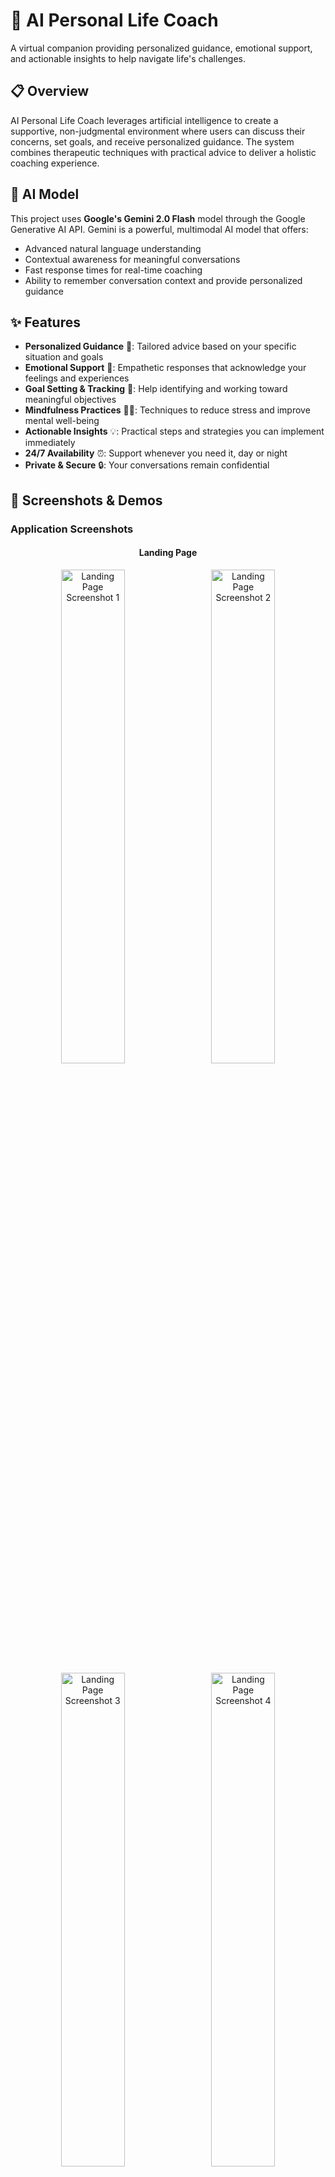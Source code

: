 # 🧠 AI Personal Life Coach

A virtual companion providing personalized guidance, emotional support, and actionable insights to help navigate life's challenges.

## 📋 Overview

AI Personal Life Coach leverages artificial intelligence to create a supportive, non-judgmental environment where users can discuss their concerns, set goals, and receive personalized guidance. The system combines therapeutic techniques with practical advice to deliver a holistic coaching experience.

## 🤖 AI Model

This project uses **Google's Gemini 2.0 Flash** model through the Google Generative AI API. Gemini is a powerful, multimodal AI model that offers:

- Advanced natural language understanding
- Contextual awareness for meaningful conversations
- Fast response times for real-time coaching
- Ability to remember conversation context and provide personalized guidance

## ✨ Features

- **Personalized Guidance** 🎯: Tailored advice based on your specific situation and goals
- **Emotional Support** 💙: Empathetic responses that acknowledge your feelings and experiences
- **Goal Setting & Tracking** 📝: Help identifying and working toward meaningful objectives
- **Mindfulness Practices** 🧘‍♂️: Techniques to reduce stress and improve mental well-being
- **Actionable Insights** 💡: Practical steps and strategies you can implement immediately
- **24/7 Availability** ⏰: Support whenever you need it, day or night
- **Private & Secure** 🔒: Your conversations remain confidential

## 📸 Screenshots & Demos

### Application Screenshots

<div align="center">
  <h4>Landing Page</h4>
  <img src="./static/assets/img/screenshots/landing-page-screenshot1.png" alt="Landing Page Screenshot 1" width="45%" style="margin-right: 10px; margin-bottom: 10px;">
  <img src="./static/assets/img/screenshots/landing-page-screenshot2.png" alt="Landing Page Screenshot 2" width="45%" style="margin-bottom: 10px;">
  <img src="./static/assets/img/screenshots/landing-page-screenshot3.png" alt="Landing Page Screenshot 3" width="45%" style="margin-right: 10px; margin-bottom: 10px;">
  <img src="./static/assets/img/screenshots/landing-page-screenshot4.png" alt="Landing Page Screenshot 4" width="45%" style="margin-bottom: 10px;">
  
  <h4>AI  Interface</h4>
  <img src="./static/assets/img/screenshots/live-working-screenshot.png" alt="Live Working Screenshot" width="90%">
</div>

### Demo Videos

<div align="center">
  <h4>Download and View Demo Videos</h4>
  <a href="https://github.com/anugrahk21/Personal_AI_Life_Coach/raw/main/static/assets/videos/landing-page-demo.mp4">
    <img src="https://img.shields.io/badge/Download-Landing%20Page%20Demo-blue?style=for-the-badge&logo=github" alt="Download Landing Page Demo">
  </a>
  &nbsp;&nbsp;
  <a href="https://github.com/anugrahk21/Personal_AI_Life_Coach/raw/main/static/assets/videos/live-working-demo.mp4">
    <img src="https://img.shields.io/badge/Download-Live%20Working%20Demo-green?style=for-the-badge&logo=github" alt="Download Live Working Demo">
  </a>
</div>

*Note: Click the buttons above to download and view the demo videos locally on your device*

## 💻 Technology Stack

- **Backend**: Python, Flask
- **Frontend**: HTML, CSS, JavaScript
- **AI**: Google Generative AI (Gemini API)
- **Deployment**: Local server (with cloud deployment options)

## 🚀 Installation

1. Clone this repository:
```
git clone https://github.com/anugrahk21/Personal_AI_Life_Coach.git
cd AI_Personal_Life_Coach
```

2. Install dependencies:
```
pip install -r requirements.txt
```

3. Set up your Gemini API key:
   - Create a `.env` file in the root directory
   - Add your API key: `GEMINI_API_KEY=your_api_key_here`
   - You can get an API key from: https://makersuite.google.com/app/apikey

4. Run the application:
```
python app.py
```

5. Open your browser and navigate to the URL displayed in your terminal:
```
http://localhost:5000
```
Note: The port may vary depending on your system configuration or if port 5000 is already in use. The application will display the correct URL when it starts.

## 🔍 Usage

1. Start a conversation by typing a message in the input field
2. Share your thoughts, challenges, or goals with the AI coach
3. Receive personalized guidance and support
4. Continue the conversation to explore topics in depth

## ⚙️ How It Works

### AI Implementation

This project transforms Google's Gemini 2.0 Flash model into a compassionate, motivational life coach through careful system design and prompt engineering.

#### Therapeutic Personality Design

The AI coach's personality has been meticulously crafted by providing specific instructions that shape how it responds:

- **Empathetic First Approach**: The system is programmed to always validate emotions before offering guidance, creating a supportive experience similar to human therapeutic interactions.

- **Conversational Memory**: The coach maintains conversation history to provide contextually relevant responses that reference previous discussions, creating a coherent coaching experience.

- **Carefully Structured Responses**: All AI outputs are formatted with:
  - Short, digestible paragraphs (2-3 sentences maximum)
  - Strategic use of line breaks for readability
  - Bullet points for actionable suggestions
  - Appropriate emotional tone markers (emojis) used sparingly

- **Motivational Framework**: The coach incorporates positive psychology principles, focusing on strengths and growth potential rather than just problem-solving.

#### Technical Implementation

The core coaching capabilities are implemented in the `TherapistCoach` class within `coach.py`:

1. **System Instruction**: A comprehensive prompt establishes the coach's personality, communication style, and therapeutic approach.

2. **Context Management**: The system tracks conversation history and session duration to provide personalized responses.

3. **Response Enhancement**:
   - Therapeutic openers ensure responses begin with empathetic acknowledgment
   - Periodic integration of motivational quotes to inspire and encourage
   - Fallback mechanisms for graceful handling of API issues

4. **Web Integration**: The Flask application in `app.py` serves as the interface between the user and the AI coach, handling request processing and response formatting.

The custom prompt engineering ensures the Gemini model behaves consistently as a life coach rather than a general information system, focusing on emotional support, personal growth, and actionable guidance.

## 📁 Project Structure

```
AI_Personal_Life_Coach/
├── app.py                # Main Flask application
├── coach.py              # TherapistCoach implementation
├── requirements.txt      # Python dependencies
├── static/               # Static assets
│   ├── assets/           # Images, videos and resources
│   │   ├── favicon/      # Favicon files
│   │   ├── img/          # Image resources and screenshots
│   │   └── videos/       # Demo videos
│   ├── controller/       # JavaScript controllers
│   ├── css/              # Stylesheets
│   └── js/               # JavaScript files
└── templates/            # HTML templates
    ├── index.html        # Landing page
    └── coachai.html      # Coach interface
```

## 🤝 Contributing

Contributions are welcome! Please feel free to submit a Pull Request.

1. Fork the repository
2. Create your feature branch: `git checkout -b feature/amazing-feature`
3. Commit your changes: `git commit -m 'Add some amazing feature'`
4. Push to the branch: `git push origin feature/amazing-feature`
5. Open a Pull Request

## 🔮 Future Enhancements

- Voice interaction capabilities 🎤
- Mobile application version 📱
- Integration with health tracking devices ⌚
- Specialized coaching modules (career, relationships, health) 🌟
- Multilingual support 🌍

## 📝 License

This project is licensed under the MIT License - see the LICENSE file for details.

## 👏 Acknowledgments

- Google for providing the Gemini AI capabilities
- Flask team for the web framework
- HTML5, CSS3, and JavaScript for frontend development

## 📬 Contact

Anugrah K - anugrah.k910@gmail.com

Project Link: [Click Here](https://github.com/anugrahk21/Personal_AI_Life_Coach)